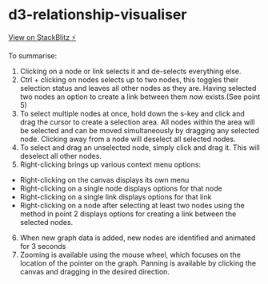 # d3-relationship-visualiser

[View on StackBlitz ⚡️](https://stackblitz.com/edit/github-dzry6q-wtjc86)

To summarise:

1. Clicking on a node or link selects it and de-selects everything else.
2. Ctrl + clicking on nodes selects up to two nodes, this toggles their selection status and leaves all other nodes as they are. Having selected two nodes an option to create a link between them now exists.(See point 5)
3. To select multiple nodes at once, hold down the s-key and click and drag the cursor to create a selection area. All nodes within the area will be selected and can be moved simultaneously by dragging any selected node. Clicking away from a node will deselect all selected nodes. 
4. To select and drag an unselected node, simply click and drag it. This will deselect all other nodes.
5. Right-clicking brings up various context menu options:
- Right-clicking on the canvas displays its own menu
- Right-clicking on a single node displays options for that node
- Right-clicking on a single link displays options for that link
- Right-clicking on a node after selecting at least two nodes using the method in point 2 displays options for creating a link between the selected nodes.
6. When new graph data is added, new nodes are identified and animated for 3 seconds
7. Zooming is available using the mouse wheel, which focuses on the location of the pointer on the graph. Panning is available by clicking the canvas and dragging in the desired direction.





